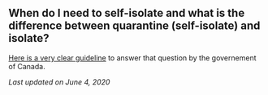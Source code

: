 ## When do I need to self-isolate and what is the difference between quarantine (self-isolate) and isolate?

[Here is a very clear guideline](https://www.canada.ca/en/public-health/services/publications/diseases-conditions/self-monitoring-self-isolation-isolation-for-covid-19.html) to answer that question by the governement of Canada.

_Last updated on June 4, 2020_

